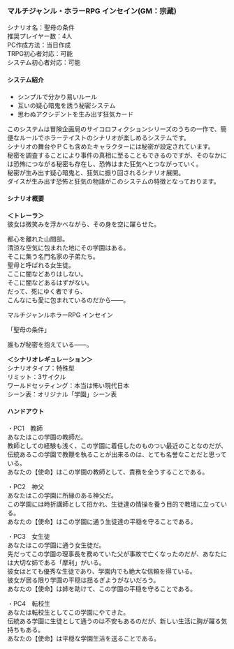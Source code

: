 ### マルチジャンル・ホラーRPG インセイン(GM：宗蔵)

シナリオ名：聖母の条件  
推奨プレイヤー数：4人  
PC作成方法：当日作成  
TRPG初心者対応：可能  
システム初心者対応：可能  

#### システム紹介

- シンプルで分かり易いルール
- 互いの疑心暗鬼を誘う秘密システム
- 思わぬアクシデントを生み出す狂気カード

このシステムは冒険企画局のサイコロフィクションシリーズのうちの一作で、簡便なルールでホラーテイストのシナリオが楽しめるシステムです。  
シナリオの舞台やＰＣも含めたキャラクターには秘密が設定されています。  
秘密を調査することにより事件の真相に至ることもできるのですが、そのなかには恐怖につながる秘密も存在し、恐怖はまた狂気へとつながっていく。  
秘密が生み出す疑心暗鬼と、狂気に振り回されるシナリオ展開。  
ダイスが生み出す恐怖と狂気の物語がこのシステムの特徴となっております。

#### シナリオ概要

**＜トレーラ＞**  
彼女は微笑みを浮かべながら、その身を空に躍らせた。  

都心を離れた山間部。  
清涼な空気に包まれた地にその学園はある。  
そこに集う名門名家の子弟たち。  
聖母と呼ばれる女生徒。  
ここに闇などありはしない。  
そこに闇などあるはずがない。  
だって、死にゆく者ですら、  
こんなにも愛に包まれているのだから――。  

マルチジャンルホラーRPG インセイン  

「聖母の条件」  

誰もが秘密を抱えている――。  

**＜シナリオレギュレーション＞**  
シナリオタイプ：特殊型  
リミット：3サイクル  
ワールドセッティング：本当は怖い現代日本  
シーン表：オリジナル「学園」シーン表  

#### ハンドアウト  
・PC1　教師  
あなたはこの学園の教師だ。  
教師としての経験も浅く、この学園に着任したのものつい最近のことなのだが、伝統あるこの学園で教鞭を執ることが出来るのは、とても名誉なことだと思っている。  
あなたの【使命】はこの学園の教師として、責務を全うすることである。  

・PC2　神父  
あなたはこの学園に所縁のある神父だ。  
この学園には時折講師として招かれ、生徒達の情操を養う目的で教壇に立っている。  
あなたの【使命】はこの学園に通う生徒達の平穏を守ることである。  

・PC3　女生徒  
あなたはこの学園に通う女生徒だ。  
先だってこの学園の理事長を務めていた父が事故で亡くなったのだが、あなたには大切な姉である「摩利」がいる。  
彼女はとても優秀な生徒であり、学園内でも絶大な信頼を得ている。  
彼女が居る限り学園の平穏は揺るぎようがないだろう。  
あなたの【使命】は姉を助けて、この学園の平穏を守ることである。  

・PC4　転校生  
あなたは転校生としてこの学園にやてきた。  
伝統ある学園に生徒として通うのは不安もあるのだが、新しい生活に胸が躍る気持ちもある。  
あなたの【使命】は平穏な学園生活を送ることである。  
